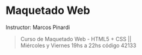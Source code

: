 # Maquetado Web
Instructor: Marcos Pinardi 
> Curso de Maquetado Web - HTML5 + CSS ||   
> Miércoles y Viernes 19hs a 22hs código 42133 

